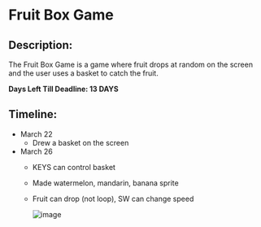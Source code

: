 # Fruit Box Game

## Description: 
The Fruit Box Game is a game where fruit drops at random on the screen and the user uses a basket to catch the fruit. 

**Days Left Till Deadline: 13 DAYS**

## Timeline:
- March 22
  - Drew a basket on the screen
- March 26
  - KEYS can control basket
  - Made watermelon, mandarin, banana sprite
  - Fruit can drop (not loop), SW can change speed
    
    ![image](https://github.com/shirwewe/fruit-box-game/assets/129631836/5c111a28-9bd4-4f5b-bca5-fa1222c6a3b1)

    

